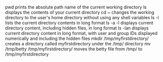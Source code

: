 pwd prints the absolute path name of the current working directory
ls displays the contents of your current directory
cd ~ changes the working directory to the user's home directory without using any shell variables
ls -l lists the current directory contents in long format
ls -a -l displays current directory content, including hidden files, in long format
ls -lan displays current directory content in long format, with user and group IDs displayed numerically and including the hidden files
mkdir /tmp/myfirstdirectory/ creates a directory called myfirstdirectory under the /tmp/ directory
mv /tmp/betty /tmp/myfirstdirectory/ moves the betty file from /tmp/ to /tmp/myfirstdirectory
